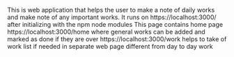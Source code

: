 This is web application that helps the user to make a note of daily works and make note of any important works.
It runs on https://localhost:3000/ after initializing with the npm node modules
This page contains home page https://localhost:3000/home where general works can be added and marked as done if they are over
https://localhost:3000/work helps to take of work list if needed in separate web page different from day to day work

